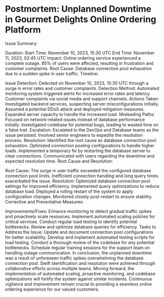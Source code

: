 # Postmortem: Unplanned Downtime in Gourmet Delights Online Ordering Platform 
Issue Summary:

Duration:
Start Time: November 10, 2023, 15:30 UTC
End Time: November 11, 2023, 02:45 UTC
Impact:
Online ordering service experienced a complete outage.
85% of users were affected, resulting in frustration and customer complaints.
Root Cause:
Database connection pool exhaustion due to a sudden spike in user traffic.
Timeline:

Issue Detection:
Detected on November 10, 2023, 15:30 UTC through a surge in error rates and customer complaints.
Detection Method:
Automated monitoring system triggered alerts for increased error rates and latency.
Customer complaints via social media and support channels.
Actions Taken:
Investigated backend services, suspecting server misconfigurations initially.
Assumed a potential DDoS attack and deployed mitigation measures.
Expanded server capacity to handle the increased load.
Misleading Paths:
Focused on network-related issues instead of database performance initially.
Investigated codebase for potential bugs, leading to wasted time on a false trail.
Escalation:
Escalated to the DevOps and Database teams as the issue persisted.
Involved senior engineers to expedite the resolution process.
Resolution:
Identified the root cause as database connection pool exhaustion.
Optimized connection pooling configurations to handle higher loads.
Implemented a temporary fix by restarting the database server to clear connections.
Communicated with users regarding the downtime and expected resolution time.
Root Cause and Resolution:

Root Cause:
The surge in user traffic exceeded the configured database connection pool limits.
Inefficient connection handling and long query times exacerbated the issue.
Resolution:
Optimized database connection pool settings for improved efficiency.
Implemented query optimizations to reduce database load.
Deployed a rolling restart of the system to apply configuration changes.
Monitored closely post-restart to ensure stability.
Corrective and Preventative Measures:

Improvements/Fixes:
Enhance monitoring to detect gradual traffic spikes and proactively scale resources.
Implement automated scaling policies for critical services.
Conduct regular load testing to identify potential bottlenecks.
Review and optimize database queries for efficiency.
Tasks to Address the Issue:
Update and document connection pool configurations for better scalability.
Develop and implement automated testing scripts for load testing.
Conduct a thorough review of the codebase for any potential bottlenecks.
Schedule regular training sessions for the support team on handling outage communication.
In conclusion, the unplanned downtime was a result of unforeseen traffic spikes overwhelming the database connection pool. Swift identification and resolution were achieved through collaborative efforts across multiple teams. Moving forward, the implementation of automated scaling, proactive monitoring, and codebase optimizations will fortify the system against similar incidents. Continuous vigilance and improvement remain crucial to providing a seamless online ordering experience for our valued customers.
